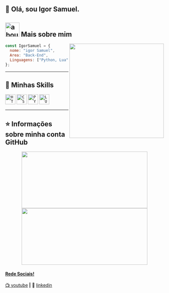 


## 👋 Olá, sou Igor Samuel. 

## <img width="45" alt="about" src="https://raw.github.com/elizarov/elizarov/master/about.png"> Mais sobre mim

<img align="right" width="300" src="https://i2.wp.com/allhtaccess.info/wp-content/uploads/2018/03/programming.gif?fit=1281%2C716&ssl=1" />

```JavaScript
const IgorSamuel = {
  nome: "igor Samuel",
  Area: "Back-End",
  Linguagens: ["Python, Lua"],
};
```

----

## 🚀 Minhas Skills

<code><img height="32" src="https://img.shields.io/badge/HTML5-E34F26?style=for-the-badge&logo=html5&logoColor=white" alt="HTML"/></code></code>
<code><img height="32" src="https://img.shields.io/badge/CSS3-1572B6?style=for-the-badge&logo=css3&logoColor=white" alt="CSS"/></code>
<code><img height="32" src="https://img.shields.io/badge/Python-14354C?style=for-the-badge&logo=python&logoColor=white" alt="PYTHON"/></code>
<code><img height="32" src="https://img.shields.io/badge/Lua-2C2D72?style=for-the-badge&logo=lua&logoColor=white" alt="LUA"/></code>

---

## ⭐ Informações sobre minha conta GitHub

<div align="center">
  <a href="https://github.com/ig0rsam">
  <img height="180em" width="400em" src="https://github-readme-stats.vercel.app/api?username=WilliamDosSantos&theme=dracula&show_icons=true"/>
  <img height="180em" width="400em" src="https://github-readme-stats.vercel.app/api/top-langs/?username=WilliamDosSantos&layout=compact&langs_count=7&theme=dracula"/>
</div>
  

[youtube]: https://www.youtube.com/channel/UCLTb4X0OBfp9rRGkhOcktbQ
[linkedin]: https://www.linkedin.com/in/william-l-9b6625102/

#### Rede Sociais!

📺 [youtube][youtube] **|** 
👔 [linkedin][linkedin]
 
